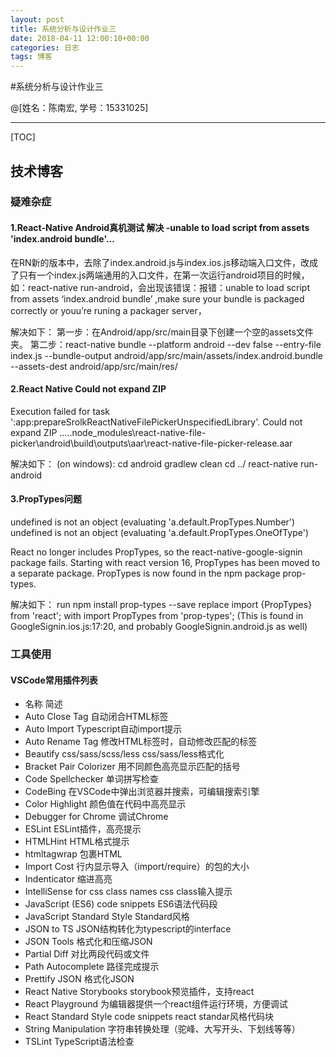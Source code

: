 ```yaml
---
layout: post
title: 系统分析与设计作业三
date: 2018-04-11 12:00:10+00:00
categories: 日志
tags: 博客
---
```

#系统分析与设计作业三

@[姓名：陈南宏, 学号：15331025]

-------------------

[TOC]

## 技术博客

### 疑难杂症

#### 1.React-Native Android真机测试 解决 -unable to load script from assets 'index.android bundle'...

在RN新的版本中，去除了index.android.js与index.ios.js移动端入口文件，改成了只有一个index.js两端通用的入口文件，在第一次运行android项目的时候，如：react-native run-android，会出现该错误：报错：unable to load script from assets ‘index.android bundle’ ,make sure your bundle is packaged correctly or youu’re runing a packager server，

 解决如下：
 第一步：在Android/app/src/main目录下创建一个空的assets文件夹。
 第二步：react-native bundle --platform android --dev false --entry-file index.js --bundle-output android/app/src/main/assets/index.android.bundle --assets-dest android/app/src/main/res/

#### 2.React Native Could not expand ZIP
Execution failed for task ':app:prepareSrolkReactNativeFilePickerUnspecifiedLibrary'.
Could not expand ZIP .....node_modules\react-native-file-picker\android\build\outputs\aar\react-native-file-picker-release.aar

解决如下：
(on windows):
cd android 
gradlew clean 
cd ../
react-native run-android

#### 3.PropTypes问题
undefined is not an object (evaluating 'a.default.PropTypes.Number')
undefined is not an object (evaluating 'a.default.PropTypes.OneOfType')

React no longer includes PropTypes, so the react-native-google-signin package fails.
Starting with react version 16, PropTypes has been moved to a separate package. PropTypes is now found in the npm package prop-types.

解决如下：
run npm install prop-types --save
replace
import {PropTypes} from 'react';
with
import PropTypes from 'prop-types';
(This is found in GoogleSignin.ios.js:17:20, and probably GoogleSignin.android.js as well)

### 工具使用

#### VSCode常用插件列表
* 名称 简述
* Auto Close Tag	自动闭合HTML标签
* Auto Import	Typescript自动import提示
* Auto Rename Tag	修改HTML标签时，自动修改匹配的标签
* Beautify css/sass/scss/less	css/sass/less格式化
* Bracket Pair Colorizer	用不同颜色高亮显示匹配的括号
* Code Spellchecker	单词拼写检查
* CodeBing	在VSCode中弹出浏览器并搜索，可编辑搜索引擎
* Color Highlight	颜色值在代码中高亮显示
* Debugger for Chrome	调试Chrome
* ESLint	ESLint插件，高亮提示
* HTMLHint	HTML格式提示
* htmltagwrap	包裹HTML
* Import Cost	行内显示导入（import/require）的包的大小
* Indenticator	缩进高亮
* IntelliSense for css class names	css class输入提示
* JavaScript (ES6) code snippets	ES6语法代码段
* JavaScript Standard Style	Standard风格
* JSON to TS	JSON结构转化为typescript的interface
* JSON Tools	格式化和压缩JSON
* Partial Diff	对比两段代码或文件
* Path Autocomplete	路径完成提示
* Prettify JSON	格式化JSON
* React Native Storybooks	storybook预览插件，支持react
* React Playground	为编辑器提供一个react组件运行环境，方便调试
* React Standard Style code snippets	react standar风格代码块
* String Manipulation	字符串转换处理（驼峰、大写开头、下划线等等）
* TSLint	TypeScript语法检查
